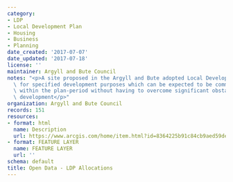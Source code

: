 ```yaml
---
category:
- LDP
- Local Development Plan
- Housing
- Business
- Planning
date_created: '2017-07-07'
date_updated: '2017-07-18'
license: ''
maintainer: Argyll and Bute Council
notes: "<p>A site proposed in the Argyll and Bute adopted Local Development Plan 2015\_\
  \ for specified development purposes which can be expected to be commenced or delivered\
  \ within the plan-period without having to overcome significant obstacles to the\
  \ development</p>"
organization: Argyll and Bute Council
records: 151
resources:
- format: html
  name: Description
  url: https://www.arcgis.com/home/item.html?id=8364225b91c84cb9aed59dead8297185
- format: FEATURE LAYER
  name: FEATURE LAYER
  url: ''
schema: default
title: Open Data - LDP Allocations
---
```

